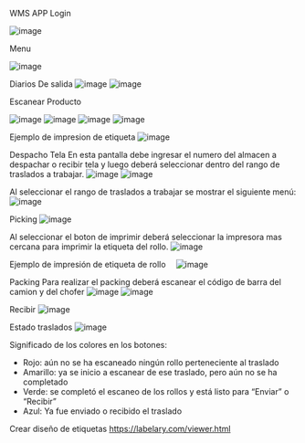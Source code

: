 WMS APP
Login

 ![image](https://github.com/borisavila539/WMSAPP/assets/68365374/f0e2a588-05f7-4f41-a546-bf74f1176cca)

Menu

 ![image](https://github.com/borisavila539/WMSAPP/assets/68365374/22729e91-6099-4f5b-b15b-5042169e0306)

Diarios De salida
 ![image](https://github.com/borisavila539/WMSAPP/assets/68365374/762fca4a-798e-47f1-8826-4593b1ddedae)
![image](https://github.com/borisavila539/WMSAPP/assets/68365374/e76b6288-b850-4a50-827c-01a6925f72ab)

 
Escanear Producto
 
![image](https://github.com/borisavila539/WMSAPP/assets/68365374/cce29c6a-8f9b-4cb0-b8c1-104d4a4d52b4)
![image](https://github.com/borisavila539/WMSAPP/assets/68365374/687e3fc7-0d02-45c5-88f8-90cf1162214e)
![image](https://github.com/borisavila539/WMSAPP/assets/68365374/9778e929-bd02-4e99-9432-79fb556abae5)
![image](https://github.com/borisavila539/WMSAPP/assets/68365374/f37b9d64-33ae-42c0-b69c-2acbdab8045b)

Ejemplo de impresion de etiqueta
 ![image](https://github.com/borisavila539/WMSAPP/assets/68365374/3c39c54b-2d71-4ab5-95ac-bebca030355d)

Despacho Tela
En esta pantalla debe ingresar el numero del almacen a despachar o recibir tela y luego deberá seleccionar dentro del rango de traslados a trabajar.
 ![image](https://github.com/borisavila539/WMSAPP/assets/68365374/4f621f91-d969-40c4-868f-f3605de71030)
![image](https://github.com/borisavila539/WMSAPP/assets/68365374/254602ba-2b6a-4320-baf9-810e59c33f89)

 
Al seleccionar el rango de traslados a trabajar se mostrar el siguiente menú:
 ![image](https://github.com/borisavila539/WMSAPP/assets/68365374/8f8bcf1c-8b81-44f8-9003-e1a9be3514a2)

Picking
 ![image](https://github.com/borisavila539/WMSAPP/assets/68365374/2be768d1-1b5e-47a0-91fb-1445225ddd39)

Al seleccionar el boton de imprimir deberá seleccionar la impresora mas cercana para imprimir la etiqueta del rollo.
 ![image](https://github.com/borisavila539/WMSAPP/assets/68365374/2c52414a-c7a8-4c5c-9561-591fb5e30d71)

Ejemplo de impresión de etiqueta de rollo 
 ![image](https://github.com/borisavila539/WMSAPP/assets/68365374/7dad6b3b-cb2f-4c96-9429-b62fd058914c)

Packing
Para realizar el packing deberá escanear el código de barra del camion y del chofer
 ![image](https://github.com/borisavila539/WMSAPP/assets/68365374/d2635f8b-fdbe-40a9-bf00-10e2a95993b4)
![image](https://github.com/borisavila539/WMSAPP/assets/68365374/9609eccf-bb39-4257-b7eb-dd28c5320736)


Recibir
 ![image](https://github.com/borisavila539/WMSAPP/assets/68365374/92d4aa4e-f5fe-4b29-bb36-fc327a16116a)

Estado traslados
 ![image](https://github.com/borisavila539/WMSAPP/assets/68365374/478e57df-1eb6-4c2a-b656-951fe9256368)

Significado de los colores en los botones:
-	Rojo: aún no se ha escaneado ningún rollo perteneciente al traslado
-	Amarillo: ya se inicio a escanear de ese traslado, pero aún no se ha completado
-	Verde: se completó el escaneo de los rollos y está listo para “Enviar” o “Recibir”
-	Azul: Ya fue enviado o recibido el traslado


Crear diseño de etiquetas
https://labelary.com/viewer.html

